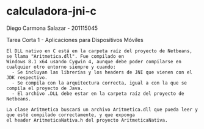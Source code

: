 calculadora-jni-c
=================

Diego Carmona Salazar - 201115045

Tarea Corta 1 - Aplicaciones para Dispositivos Móviles
  
    El DLL nativo en C está en la carpeta raíz del proyecto de Netbeans, se llama "Aritmetica.dll". Fue compilado en
    Windows 8.1 x64 usando Cygwin 4, aunque debe poder compilarse en cualquier otro entorno siempre y cuando:
      - Se incluyan las librerías y los headers de JNI que vienen con el JDK respectivo.
      - Se compila con la arquitectura correcta, igual a con la que se compila el proyecto de Java.
      - El archivo .DLL debe estar en la carpeta raíz del proyecto de Netbeans.
    
    La clase Aritmetica buscará un archivo Aritmetica.dll que pueda leer y que esté compilado correctamente, y que exponga
    el header AritmeticaNativa.h del proyecto AritmeticaNativa.
